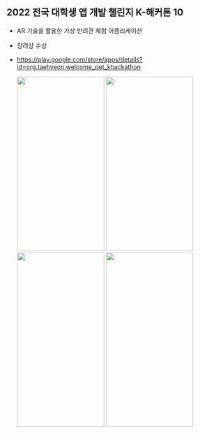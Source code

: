 ## 2022 전국 대학생 앱 개발 챌린지 K-해커톤 10 

- AR 기술을 활용한 가상 반려견 체험 어플리케이션
- 장려상 수상
- https://play.google.com/store/apps/details?id=org.taehyeon.welcome_pet_khackathon


    <img src="https://user-images.githubusercontent.com/89963228/230120542-5767597f-b065-4c7b-9721-2278803ea3e7.jpg" height="400px" width="200px">    <img src="https://user-images.githubusercontent.com/89963228/230120547-b0442e6b-72ed-4849-a5ca-fc9125eb1399.jpg" height="400px" width="200px">    <img src="https://user-images.githubusercontent.com/89963228/230120530-cd6eefba-4d09-451e-9bde-5264fd642bd3.jpg" height="400px" width="200px">    <img src="https://user-images.githubusercontent.com/89963228/230120553-640eb7d9-bdaf-48c2-a183-4fb265694b21.jpg" height="400px" width="200px">
